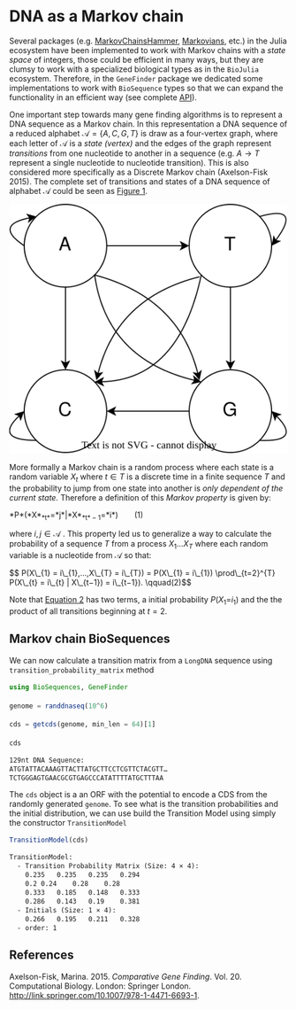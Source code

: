 # DNA as a Markov chain

Several packages (e.g. [MarkovChainsHammer](), [Markovians](), etc.) in
the Julia ecosystem have been implemented to work with Markov chains
with a *state space* of integers, those could be efficient in many ways,
but they are clumsy to work with a specialized biological types as in
the `BioJulia` ecosystem. Therefore, in the `GeneFinder` package we
dedicated some implementations to work with `BioSequence` types so that
we can expand the functionality in an efficient way (see complete
[API]()).

One important step towards many gene finding algorithms is to represent
a DNA sequence as a Markov chain. In this representation a DNA sequence
of a reduced alphabet 𝒜 = {*A*, *C*, *G*, *T*} is draw as a four-vertex
graph, where each letter of 𝒜 is a *state (vertex)* and the edges of the
graph represent *transitions* from one nucleotide to another in a
sequence (e.g. *A* → *T* represent a single nucleotide to nucleotide
transition). This is also considered more specifically as a Discrete
Markov chain (Axelson-Fisk 2015). The complete set of transitions and
states of a DNA sequence of alphabet 𝒜 could be seen as
<a href="#fig-dna-markov" class="quarto-xref">Figure 1</a>.

<img src="../assets/nucleotide-markov-chain.svg" id="fig-dna-markov"
data-fig-align="center"
alt="Figure 1: DNA sequence as a Markov chain with a DNA alphabet \mathscr{A} = \{A, C, G, T\}" />

More formally a Markov chain is a random process where each state is a
random variable *X*<sub>*t*</sub> where *t* ∈ *T* is a discrete time in
a finite sequence *T* and the probability to jump from one state into
another is *only dependent of the current state.* Therefore a definition
of this *Markov property* is given by:

<span id="eq-markov-property">
*P*(*X*<sub>*t*</sub>=*j*|*X*<sub>*t* − 1</sub>=*i*)   (1)
</span>

where *i*, *j* ∈ 𝒜 . This property led us to generalize a way to
calculate the probability of a sequence *T* from a process
*X*<sub>1</sub>...*X*<sub>*T*</sub> where each random variable is a
nucleotide from 𝒜 so that:

<span id="eq-seq-probability">
$$
P(X\_{1} = i\_{1},...,X\_{T} = i\_{T}) = P(X\_{1} = i\_{1}) \prod\_{t=2}^{T} P(X\_{t} = i\_{t} | X\_{t−1}) = i\_{t−1}).
 \qquad(2)$$
</span>

Note that
<a href="#eq-seq-probability" class="quarto-xref">Equation 2</a> has two
terms, a initial probability *P*(*X*<sub>1</sub>=*i*<sub>1</sub>) and
the the product of all transitions beginning at *t* = 2.

## Markov chain BioSequences

We can now calculate a transition matrix from a `LongDNA` sequence using
`transition_probability_matrix` method

``` julia
using BioSequences, GeneFinder

genome = randdnaseq(10^6)

cds = getcds(genome, min_len = 64)[1]

cds
```

    129nt DNA Sequence:
    ATGTATTACAAAGTTACTTATGCTTCCTCGTTCTACGTT…TCTGGGAGTGAACGCGTGAGCCCATATTTTATGCTTTAA

The `cds` object is a an ORF with the potential to encode a CDS from the
randomly generated `genome`. To see what is the transition probabilities
and the initial distribution, we can use build the Transition Model
using simply the constructor `TransitionModel`

``` julia
TransitionModel(cds)
```

    TransitionModel:
      - Transition Probability Matrix (Size: 4 × 4):
        0.235   0.235   0.235   0.294   
        0.2 0.24    0.28    0.28    
        0.333   0.185   0.148   0.333   
        0.286   0.143   0.19    0.381   
      - Initials (Size: 1 × 4):
        0.266   0.195   0.211   0.328   
      - order: 1

## References

Axelson-Fisk, Marina. 2015. *Comparative Gene Finding*. Vol. 20.
Computational Biology. London: Springer London.
<http://link.springer.com/10.1007/978-1-4471-6693-1>.
